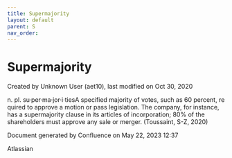 ```yaml
---
title: Supermajority
layout: default
parent: S
nav_order:
---
```


# Supermajority

Created by  Unknown User (aet10), last modified on Oct 30, 2020

n. pl. su·per·ma·jor·i·tiesA specified majority of votes, such as 60 percent, required to approve a motion or pass legislation. The company, for instance, has a supermajority clause in its articles of incorporation; 80% of the shareholders must approve any sale or merger. (Toussaint, S-Z, 2020)

Document generated by Confluence on May 22, 2023 12:37

Atlassian
